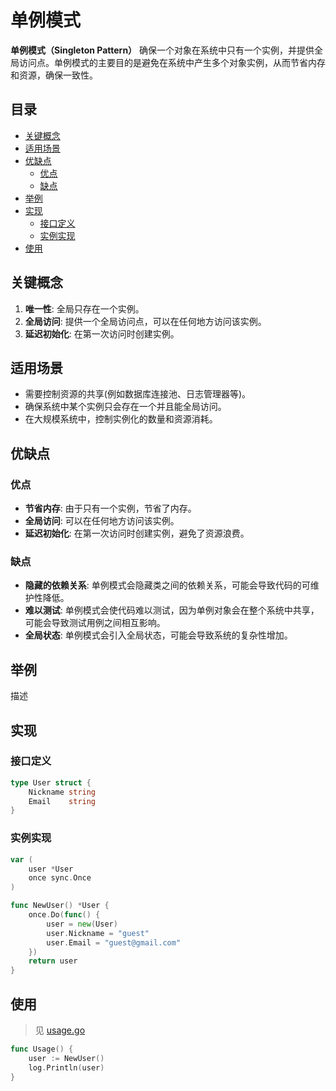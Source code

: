 <h1>单例模式</h1>

__单例模式（Singleton Pattern）__ 确保一个对象在系统中只有一个实例，并提供全局访问点。单例模式的主要目的是避免在系统中产生多个对象实例，从而节省内存和资源，确保一致性。

<h2>目录</h2>

<!-- TOC -->
  * [关键概念](#关键概念)
  * [适用场景](#适用场景)
  * [优缺点](#优缺点)
    * [优点](#优点)
    * [缺点](#缺点)
  * [举例](#举例)
  * [实现](#实现)
    * [接口定义](#接口定义)
    * [实例实现](#实例实现)
  * [使用](#使用)
<!-- TOC -->

## 关键概念

1. __唯一性__: 全局只存在一个实例。
2. __全局访问__: 提供一个全局访问点，可以在任何地方访问该实例。
3. __延迟初始化__: 在第一次访问时创建实例。

## 适用场景

- 需要控制资源的共享(例如数据库连接池、日志管理器等)。
- 确保系统中某个实例只会存在一个并且能全局访问。
- 在大规模系统中，控制实例化的数量和资源消耗。

## 优缺点

### 优点

- __节省内存__: 由于只有一个实例，节省了内存。
- __全局访问__: 可以在任何地方访问该实例。
- __延迟初始化__: 在第一次访问时创建实例，避免了资源浪费。

### 缺点

- __隐藏的依赖关系__: 单例模式会隐藏类之间的依赖关系，可能会导致代码的可维护性降低。
- __难以测试__: 单例模式会使代码难以测试，因为单例对象会在整个系统中共享，可能会导致测试用例之间相互影响。
- __全局状态__: 单例模式会引入全局状态，可能会导致系统的复杂性增加。

## 举例

描述

## 实现

### 接口定义

```go
type User struct {
	Nickname string
	Email    string
}
```

### 实例实现

```go
var (
    user *User
    once sync.Once
)

func NewUser() *User {
    once.Do(func() {
        user = new(User)
        user.Nickname = "guest"
        user.Email = "guest@gmail.com"
    })
    return user
}
```

## 使用

> 见 [usage.go](usage.go)

```go
func Usage() {
	user := NewUser()
	log.Println(user)
}
```